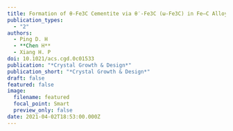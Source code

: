 ```yaml
---
title: Formation of θ-Fe3C Cementite via θ′-Fe3C (ω-Fe3C) in Fe–C Alloys
publication_types:
  - "2"
authors:
  - Ping D. H
  - **Chen H**
  - Xiang H. P
doi: 10.1021/acs.cgd.0c01533
publication: "*Crystal Growth & Design*"
publication_short: "*Crystal Growth & Design*"
draft: false
featured: false
image:
  filename: featured
  focal_point: Smart
  preview_only: false
date: 2021-04-02T18:53:00.000Z
---
```

